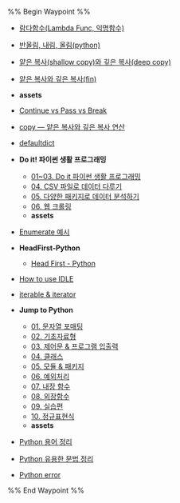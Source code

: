 %% Begin Waypoint %%
- [람다함수(Lambda Func, 익명함수)](./%EB%9E%8C%EB%8B%A4%ED%95%A8%EC%88%98(Lambda%20Func,%20%EC%9D%B5%EB%AA%85%ED%95%A8%EC%88%98).md)
- [반올림, 내림, 올림(python)](./%EB%B0%98%EC%98%AC%EB%A6%BC,%20%EB%82%B4%EB%A6%BC,%20%EC%98%AC%EB%A6%BC(python).md)
- [얕은 복사(shallow copy)와 깊은 복사(deep copy)](./%EC%96%95%EC%9D%80%20%EB%B3%B5%EC%82%AC(shallow%20copy)%EC%99%80%20%EA%B9%8A%EC%9D%80%20%EB%B3%B5%EC%82%AC(deep%20copy).md)
- [얕은 복사와 깊은 복사(fin)](./%EC%96%95%EC%9D%80%20%EB%B3%B5%EC%82%AC%EC%99%80%20%EA%B9%8A%EC%9D%80%20%EB%B3%B5%EC%82%AC(fin).md)
- **assets**

- [Continue vs Pass vs Break](./Continue%20vs%20Pass%20vs%20Break.md)
- [copy — 얕은 복사와 깊은 복사 연산](./copy%20%E2%80%94%20%EC%96%95%EC%9D%80%20%EB%B3%B5%EC%82%AC%EC%99%80%20%EA%B9%8A%EC%9D%80%20%EB%B3%B5%EC%82%AC%20%EC%97%B0%EC%82%B0.md)
- [defaultdict](./defaultdict.md)
- **Do it! 파이썬 생활 프로그래밍**
	- [01~03. Do it 파이썬 생활 프로그래밍](./Do%20it!%20%ED%8C%8C%EC%9D%B4%EC%8D%AC%20%EC%83%9D%ED%99%9C%20%ED%94%84%EB%A1%9C%EA%B7%B8%EB%9E%98%EB%B0%8D/01~03.%20Do%20it%20%ED%8C%8C%EC%9D%B4%EC%8D%AC%20%EC%83%9D%ED%99%9C%20%ED%94%84%EB%A1%9C%EA%B7%B8%EB%9E%98%EB%B0%8D.md)
	- [04. CSV 파일로 데이터 다루기](./Do%20it!%20%ED%8C%8C%EC%9D%B4%EC%8D%AC%20%EC%83%9D%ED%99%9C%20%ED%94%84%EB%A1%9C%EA%B7%B8%EB%9E%98%EB%B0%8D/04.%20CSV%20%ED%8C%8C%EC%9D%BC%EB%A1%9C%20%EB%8D%B0%EC%9D%B4%ED%84%B0%20%EB%8B%A4%EB%A3%A8%EA%B8%B0.md)
	- [05. 다양한 패키지로 데이터 분석하기](./Do%20it!%20%ED%8C%8C%EC%9D%B4%EC%8D%AC%20%EC%83%9D%ED%99%9C%20%ED%94%84%EB%A1%9C%EA%B7%B8%EB%9E%98%EB%B0%8D/05.%20%EB%8B%A4%EC%96%91%ED%95%9C%20%ED%8C%A8%ED%82%A4%EC%A7%80%EB%A1%9C%20%EB%8D%B0%EC%9D%B4%ED%84%B0%20%EB%B6%84%EC%84%9D%ED%95%98%EA%B8%B0.md)
	- [06. 웹 크롤링](./Do%20it!%20%ED%8C%8C%EC%9D%B4%EC%8D%AC%20%EC%83%9D%ED%99%9C%20%ED%94%84%EB%A1%9C%EA%B7%B8%EB%9E%98%EB%B0%8D/06.%20%EC%9B%B9%20%ED%81%AC%EB%A1%A4%EB%A7%81.md)
	- **assets**

- [Enumerate 예시](./Enumerate%20%EC%98%88%EC%8B%9C.md)
- **HeadFirst-Python**
	- [Head First - Python](./HeadFirst-Python/Head%20First%20-%20Python.md)
- [How to use IDLE](./How%20to%20use%20IDLE.md)
- [iterable & iterator](./iterable%20&%20iterator.md)
- **Jump to Python**
	- [01. 문자열 포매팅](./Jump%20to%20Python/01.%20%EB%AC%B8%EC%9E%90%EC%97%B4%20%ED%8F%AC%EB%A7%A4%ED%8C%85.md)
	- [02. 기초자료형](./Jump%20to%20Python/02.%20%EA%B8%B0%EC%B4%88%EC%9E%90%EB%A3%8C%ED%98%95.md)
	- [03. 제어문 & 프로그램 입출력](./Jump%20to%20Python/03.%20%EC%A0%9C%EC%96%B4%EB%AC%B8%20&%20%ED%94%84%EB%A1%9C%EA%B7%B8%EB%9E%A8%20%EC%9E%85%EC%B6%9C%EB%A0%A5.md)
	- [04. 클래스](./Jump%20to%20Python/04.%20%ED%81%B4%EB%9E%98%EC%8A%A4.md)
	- [05. 모듈 & 패키지](./Jump%20to%20Python/05.%20%EB%AA%A8%EB%93%88%20&%20%ED%8C%A8%ED%82%A4%EC%A7%80.md)
	- [06. 예외처리](./Jump%20to%20Python/06.%20%EC%98%88%EC%99%B8%EC%B2%98%EB%A6%AC.md)
	- [07. 내장 함수](./Jump%20to%20Python/07.%20%EB%82%B4%EC%9E%A5%20%ED%95%A8%EC%88%98.md)
	- [08. 외장함수](./Jump%20to%20Python/08.%20%EC%99%B8%EC%9E%A5%ED%95%A8%EC%88%98.md)
	- [09. 실습편](./Jump%20to%20Python/09.%20%EC%8B%A4%EC%8A%B5%ED%8E%B8.md)
	- [10. 정규표현식](./Jump%20to%20Python/10.%20%EC%A0%95%EA%B7%9C%ED%91%9C%ED%98%84%EC%8B%9D.md)
	- **assets**

- [Python 용어 정리](./Python%20%EC%9A%A9%EC%96%B4%20%EC%A0%95%EB%A6%AC.md)
- [Python 유용한 문법 정리](./Python%20%EC%9C%A0%EC%9A%A9%ED%95%9C%20%EB%AC%B8%EB%B2%95%20%EC%A0%95%EB%A6%AC.md)
- [Python error](./Python%20error.md)

%% End Waypoint %%

